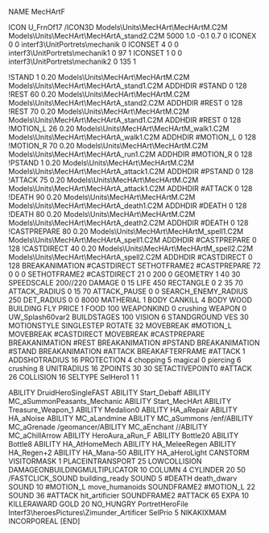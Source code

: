 NAME MecHArtF

ICON U_FrnOf17
/ICON3D Models\Units\MecHArt\MecHArtM.C2M Models\Units\MecHArt\MecHArtA_stand2.C2M 5000 1.0 -0.1 0.7 0 
ICONEX 0 0 interf3\UnitPortrets\mechanik 0
ICONSET 4 0 0 interf3\UnitPortrets\mechanik1 0 97 1
ICONSET 1 0 0 interf3\UnitPortrets\mechanik2 0 135 1

!STAND          1 0.20 Models\Units\MecHArt\MecHArtM.C2M Models\Units\MecHArt\MecHArtA_stand1.C2M
ADDHDIR #STAND 0 128
!REST         60 0.20 Models\Units\MecHArt\MecHArtM.C2M Models\Units\MecHArt\MecHArtA_stand2.C2M
ADDHDIR #REST 0 128
!REST         70 0.20 Models\Units\MecHArt\MecHArtM.C2M Models\Units\MecHArt\MecHArtA_stand1.C2M
ADDHDIR #REST 0 128
!MOTION_L      26 0.20 Models\Units\MecHArt\MecHArtM_walk1.C2M Models\Units\MecHArt\MecHArtA_walk1.C2M
ADDHDIR #MOTION_L 0 128
!MOTION_R      70 0.20 Models\Units\MecHArt\MecHArtM.C2M Models\Units\MecHArt\MecHArtA_run1.C2M
ADDHDIR #MOTION_R 0 128
!PSTAND        1  0.20 Models\Units\MecHArt\MecHArtM.C2M Models\Units\MecHArt\MecHArtA_attack1.C2M
ADDHDIR #PSTAND 0 128 
!ATTACK        75 0.20 Models\Units\MecHArt\MecHArtM.C2M Models\Units\MecHArt\MecHArtA_attack1.C2M
ADDHDIR #ATTACK 0 128
!DEATH         90 0.20 Models\Units\MecHArt\MecHArtM.C2M Models\Units\MecHArt\MecHArtA_death1.C2M
ADDHDIR #DEATH 0 128
!DEATH         80 0.20 Models\Units\MecHArt\MecHArtM.C2M Models\Units\MecHArt\MecHArtA_death2.C2M
ADDHDIR #DEATH 0 128
!CASTPREPARE   80  0.20 Models\Units\MecHArt\MecHArtM_spell1.C2M Models\Units\MecHArt\MecHArtA_spell1.C2M
ADDHDIR #CASTPREPARE 0 128
!CASTDIRECT    40  0.20 Models\Units\MecHArt\MecHArtM_spell2.C2M Models\Units\MecHArt\MecHArtA_spell2.C2M
ADDHDIR #CASTDIRECT 0 128
BREAKANIMATION #CASTDIRECT
SETHOTFRAME2 #CASTPREPARE 72 0 0 0
SETHOTFRAME2 #CASTDIRECT 21 0 200 0
GEOMETRY 1 40 30
SPEEDSCALE 200//220
DAMAGE   0 15
LIFE     450
RECTANGLE 0 2 35 70
ATTACK_RADIUS 0 15 70
ATTACK_PAUSE 0 0
SEARCH_ENEMY_RADIUS 250
DET_RADIUS 0 0 8000
MATHERIAL 1 BODY
CANKILL 4 BODY WOOD BUILDING FLY
PRICE 1 FOOD 100
WEAPONKIND 0 crushing
WEAPON 0 UW_Splash60var2
BUILDSTAGES 100
VISION 6
STANDGROUND
VES 30
MOTIONSTYLE SINGLESTEP
ROTATE 32
MOVEBREAK #MOTION_L
MOVEBREAK #CASTDIRECT
MOVEBREAK #CASTPREPARE
BREAKANIMATION #REST
BREAKANIMATION #PSTAND
BREAKANIMATION #STAND
BREAKANIMATION #ATTACK
BREAKAFTERFRAME #ATTACK 1
ADDSHOTRADIUS 16
PROTECTION 4 chopping 5 magical 0 piercing 6 crushing 8
UNITRADIUS 16
ZPOINTS 30 30
SETACTIVEPOINT0 #ATTACK 26
COLLISION 16
SELTYPE SelHero1 1 1

ABILITY DruidHeroSingleFAST
ABILITY Start_Debaff
ABILITY MC_aSummonPeasants_Mechanic
ABILITY Start_MecHArt
ABILITY Treasure_Weapon_1
ABILITY Medalion0
ABILITY HA_aRepair
ABILITY HA_aNoise
ABILITY MC_aLandmine
ABILITY MC_aSummons
/enf/ABILITY MC_aGrenade
/geomancer/ABILITY MC_aEnchant
//ABILITY MC_aChillArrow
ABILITY HeroAura_aRun_F
ABILITY Bottle20
ABILITY Bottle8
ABILITY HA_AtHomeMech
ABILITY HA_MeleeRegen
ABILITY HA_Regen+2
ABILITY HA_Mana-50
ABILITY HA_aHeroLight
CANSTORM
VISITORMASK 1
PLACEINTRANSPORT 25
LOWCOLLISION
DAMAGEONBUILDINGMULTIPLICATOR 10
COLUMN 4
CYLINDER 20 50
/FASTCLICK_SOUND building_ready
SOUND 5 #DEATH death_dwarv
SOUND 10 #MOTION_L move_humanoids
SOUNDFRAME2 #MOTION_L 22
SOUND 36 #ATTACK hit_artificier
SOUNDFRAME2 #ATTACK 65
EXPA 10
KILLERAWARD             GOLD 20
NO_HUNGRY
PortretHeroFile Interf3\heroesPictures\Zimunder_Artificer
SelPrio 5
NIKAKIXMAM
INCORPOREAL
[END]
